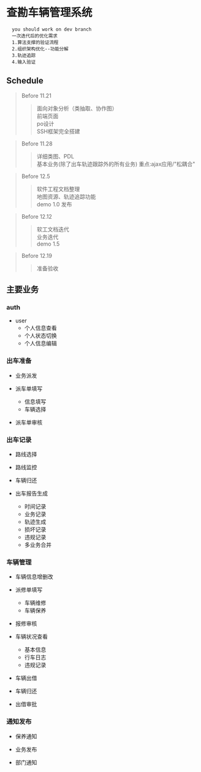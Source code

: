 查勘车辆管理系统
===
      you should work on dev branch
      一次迭代后的优化需求
      1.算法支撑的验证流程
      2.组织架构优化--功能分解
      3.轨迹追踪
      4.输入验证
Schedule
---
>Before 11.21
>>面向对象分析（类抽取、协作图）</br>
前端页面</br>
po设计</br>
SSH框架完全搭建</br>


>Before 11.28
>>详细类图、PDL</br>
>>基本业务(除了出车轨迹跟踪外的所有业务) 重点:ajax应用/"松耦合" </br>

>Before 12.5
>>软件工程文档整理</br>
>>地图资源、轨迹追踪功能</br>
>>demo 1.0 发布</br>


>Before 12.12
>>软工文档迭代</br>
>>业务迭代</br>
>>demo 1.5</br>

>Before 12.19
>>准备验收</br>


主要业务
---
### auth
* user
    * 个人信息查看
    * 个人状态切换
    * 个人信息编辑


### 出车准备
* 业务派发

* 派车单填写
    * 信息填写
    * 车辆选择

* 派车单审核


### 出车记录
* 路线选择

* 路线监控

* 车辆归还

* 出车报告生成
    * 时间记录
    * 业务记录
    * 轨迹生成
    * 损坏记录
    * 违规记录
    * 多业务合并


### 车辆管理
* 车辆信息增删改

* 派修单填写
    * 车辆维修
    * 车辆保养

* 报修审核

* 车辆状况查看
    *  基本信息
    * 行车日志
    * 违规记录

* 车辆出借

* 车辆归还

* 出借审批


### 通知发布 
* 保养通知

* 业务发布

* 部门通知
